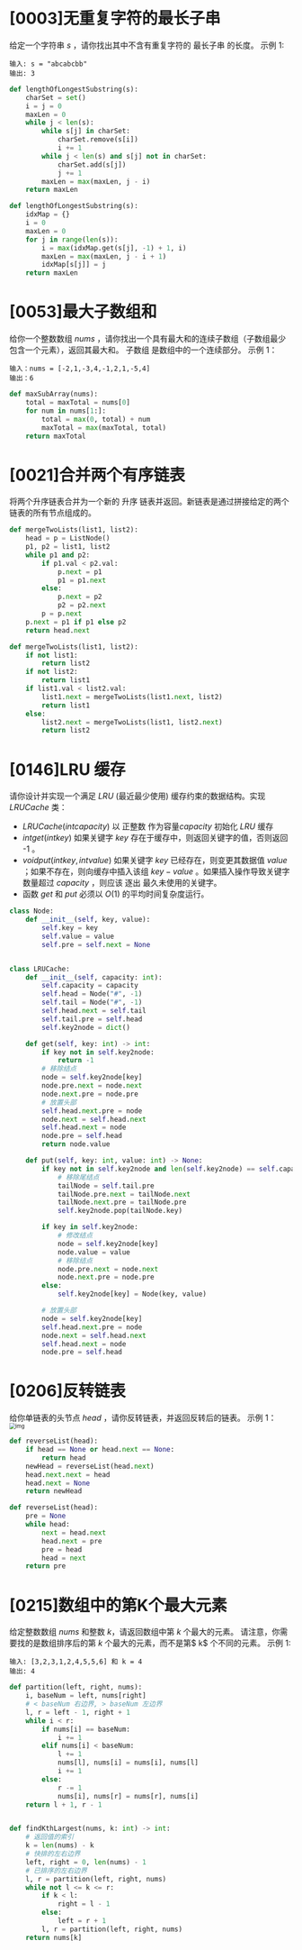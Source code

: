# [0003]无重复字符的最长子串
给定一个字符串 $s$ ，请你找出其中不含有重复字符的 最长子串 的长度。
示例 1:
```
输入: s = "abcabcbb"
输出: 3 
```
```python
def lengthOfLongestSubstring(s):
    charSet = set()
    i = j = 0
    maxLen = 0
    while j < len(s):
        while s[j] in charSet:
            charSet.remove(s[i])
            i += 1
        while j < len(s) and s[j] not in charSet:
            charSet.add(s[j])
            j += 1
        maxLen = max(maxLen, j - i)
    return maxLen
```

```python
def lengthOfLongestSubstring(s):
    idxMap = {}
    i = 0
    maxLen = 0
    for j in range(len(s)):
        i = max(idxMap.get(s[j], -1) + 1, i)
        maxLen = max(maxLen, j - i + 1)
        idxMap[s[j]] = j
    return maxLen
```


# [0053]最大子数组和
给你一个整数数组 $nums$ ，请你找出一个具有最大和的连续子数组（子数组最少包含一个元素），返回其最大和。
子数组 是数组中的一个连续部分。
示例 1：
```
输入：nums = [-2,1,-3,4,-1,2,1,-5,4]
输出：6
```
```python
def maxSubArray(nums):
    total = maxTotal = nums[0]
    for num in nums[1:]:
        total = max(0, total) + num
        maxTotal = max(maxTotal, total)
    return maxTotal
```

# [0021]合并两个有序链表
将两个升序链表合并为一个新的 升序 链表并返回。新链表是通过拼接给定的两个链表的所有节点组成的。 
```python
def mergeTwoLists(list1, list2):
    head = p = ListNode()
    p1, p2 = list1, list2
    while p1 and p2:
        if p1.val < p2.val:
            p.next = p1
            p1 = p1.next
        else:
            p.next = p2
            p2 = p2.next
        p = p.next
    p.next = p1 if p1 else p2
    return head.next
```

```python
def mergeTwoLists(list1, list2):
    if not list1:
        return list2
    if not list2:
        return list1
    if list1.val < list2.val:
        list1.next = mergeTwoLists(list1.next, list2)
        return list1
    else:
        list2.next = mergeTwoLists(list1, list2.next)
        return list2
```


# [0146]LRU 缓存
请你设计并实现一个满足 $LRU$ (最近最少使用) 缓存约束的数据结构。实现 $LRUCache$ 类：
- $LRUCache(int capacity)$ 以 正整数 作为容量$ capacity$ 初始化 $LRU$ 缓存
- $int get(int key)$ 如果关键字 $key$ 存在于缓存中，则返回关键字的值，否则返回 -1 。
- $void put(int key, int value)$ 如果关键字 $key$ 已经存在，则变更其数据值 $value$ ；如果不存在，则向缓存中插入该组 $key-value$ 。如果插入操作导致关键字数量超过 $capacity$ ，则应该 逐出 最久未使用的关键字。
- 函数 $get$ 和 $put$ 必须以 $O(1)$ 的平均时间复杂度运行。
```python
class Node:
    def __init__(self, key, value):
        self.key = key
        self.value = value
        self.pre = self.next = None


class LRUCache:
    def __init__(self, capacity: int):
        self.capacity = capacity
        self.head = Node("#", -1)
        self.tail = Node("#", -1)
        self.head.next = self.tail
        self.tail.pre = self.head
        self.key2node = dict()

    def get(self, key: int) -> int:
        if key not in self.key2node:
            return -1
        # 移除结点
        node = self.key2node[key]
        node.pre.next = node.next
        node.next.pre = node.pre
        # 放置头部
        self.head.next.pre = node
        node.next = self.head.next
        self.head.next = node
        node.pre = self.head
        return node.value

    def put(self, key: int, value: int) -> None:
        if key not in self.key2node and len(self.key2node) == self.capacity:
            # 移除尾结点
            tailNode = self.tail.pre
            tailNode.pre.next = tailNode.next
            tailNode.next.pre = tailNode.pre
            self.key2node.pop(tailNode.key)

        if key in self.key2node:
            # 修改结点
            node = self.key2node[key]
            node.value = value
            # 移除结点
            node.pre.next = node.next
            node.next.pre = node.pre
        else:
            self.key2node[key] = Node(key, value)

        # 放置头部
        node = self.key2node[key]
        self.head.next.pre = node
        node.next = self.head.next
        self.head.next = node
        node.pre = self.head
```



# [0206]反转链表
给你单链表的头节点 $head$ ，请你反转链表，并返回反转后的链表。
示例 1：
<img src="https://assets.leetcode.com/uploads/2021/02/19/rev1ex1.jpg" alt="img" style="zoom: 67%;" />


```python
def reverseList(head):
    if head == None or head.next == None:
        return head
    newHead = reverseList(head.next)
    head.next.next = head
    head.next = None
    return newHead
```
```python
def reverseList(head):
    pre = None
    while head:
        next = head.next
        head.next = pre
        pre = head
        head = next
    return pre
```

# [0215]数组中的第K个最大元素
给定整数数组 $nums$ 和整数 $k$，请返回数组中第 $k$ 个最大的元素。
请注意，你需要找的是数组排序后的第 $k$ 个最大的元素，而不是第$ k$ 个不同的元素。
示例 1:
```
输入: [3,2,3,1,2,4,5,5,6] 和 k = 4
输出: 4
```
```python
def partition(left, right, nums):
    i, baseNum = left, nums[right]
    # < baseNum 右边界, > baseNum 左边界
    l, r = left - 1, right + 1
    while i < r:
        if nums[i] == baseNum:
            i += 1
        elif nums[i] < baseNum:
            l += 1
            nums[l], nums[i] = nums[i], nums[l]
            i += 1
        else:
            r -= 1
            nums[i], nums[r] = nums[r], nums[i]
    return l + 1, r - 1


def findKthLargest(nums, k: int) -> int:
    # 返回值的索引
    k = len(nums) - k
    # 快排的左右边界
    left, right = 0, len(nums) - 1
    # 已排序的左右边界
    l, r = partition(left, right, nums)
    while not l <= k <= r:
        if k < l:
            right = l - 1
        else:
            left = r + 1
        l, r = partition(left, right, nums)
    return nums[k]
```